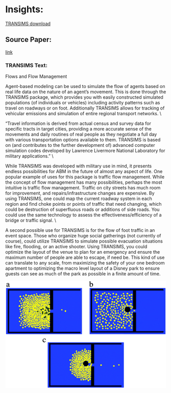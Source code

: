 # Insights:

[TRANSIMS download](FlowManagement.docx)

## Source Paper:
[link](https://www.pnas.org/content/99/suppl_3/7280)
### TRANSIMS Text:

Flows and Flow Management

Agent-based modeling can be used to simulate the flow of agents based on real life data on the nature of an agent’s movement. This is done through the TRANSIMS package, which provides you with easily constructed simulated populations (of individuals or vehicles) including activity patterns such as travel on roadways or on foot. Additionally TRANSIMS allows for tracking of vehicular emissions and simulation of entire regional transport networks.  \

“Travel information is derived from actual census and survey data for specific tracts in target cities, providing a more accurate sense of the movements and daily routines of real people as they negotiate a full day with various transportation options available to them. TRANSIMS is based on (and contributes to the further development of) advanced computer simulation codes developed by Lawrence Livermore National Laboratory for military applications.”  \

While TRANSIMS was developed with military use in mind, it presents endless possibilities for ABM in the future of almost any aspect of life. One popular example of uses for this package is traffic flow management. While the concept of flow management has many possibilities, perhaps the most intuitive is traffic flow management. Traffic on city streets has much room for improvement, and repairs/infrastructure changes are expensive. By using TRANSIMS, one could map the current roadway system in each region and find choke points or points of traffic that need changing, which could be destruction of superfluous roads or additions of side roads. You could use the same technology to assess the effectiveness/efficiency of a bridge or traffic signal.  \

A second possible use for TRANSIMS is for the flow of foot traffic in an event space. Those who organize huge social gatherings (not currently of course), could utilize TRANSIMS to simulate possible evacuation situations like fire, flooding, or an active shooter. Using TRANSIMS, you could optimize the layout of the venue to plan for an emergency and ensure the maximum number of people are able to escape, if need be. This kind of use can translate to any scale, from maximizing the safety of your one bedroom apartment to optimizing the macro level layout of a Disney park to ensure guests can see as much of the park as possible in a finite amount of time.

![](F2.large.jpg)
